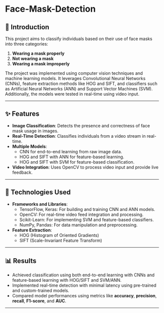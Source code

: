 # Face-Mask-Detection


## 📖 Introduction  
This project aims to classify individuals based on their use of face masks into three categories:  
1. **Wearing a mask properly**  
2. **Not wearing a mask**  
3. **Wearing a mask improperly**  

The project was implemented using computer vision techniques and machine learning models. It leverages Convolutional Neural Networks (CNNs), feature extraction methods like HOG and SIFT, and classifiers such as Artificial Neural Networks (ANN) and Support Vector Machines (SVM). Additionally, the models were tested in real-time using video input.

---

## ✨ Features  
- **Image Classification**: Detects the presence and correctness of face mask usage in images.  
- **Real-Time Detection**: Classifies individuals from a video stream in real-time.  
- **Multiple Models**: 
  - CNN for end-to-end learning from raw image data.  
  - HOG and SIFT with ANN for feature-based learning.  
  - HOG and SIFT with SVM for feature-based classification.  
- **Video Integration**: Uses OpenCV to process video input and provide live feedback.  

---

## 🔧 Technologies Used  
- **Frameworks and Libraries**:  
  - TensorFlow, Keras: For building and training CNN and ANN models.  
  - OpenCV: For real-time video feed integration and processing.  
  - Scikit-Learn: For implementing SVM and feature-based classifiers.  
  - NumPy, Pandas: For data manipulation and preprocessing.  
- **Feature Extraction**:  
  - HOG (Histogram of Oriented Gradients)  
  - SIFT (Scale-Invariant Feature Transform)  

---

## 📊 Results  
- Achieved classification using both end-to-end learning with CNNs and feature-based learning with HOG/SIFT and SVM/ANN.  
- Implemented real-time detection with minimal latency using pre-trained and custom-trained models.  
- Compared model performances using metrics like **accuracy**, **precision**, **recall**, **F1-score**, and **AUC**.

---
